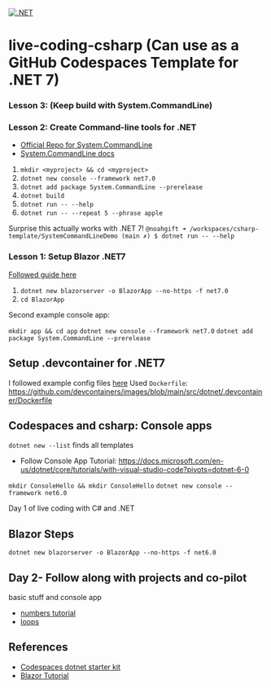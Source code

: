[![.NET](https://github.com/nogibjj/live-coding-csharp/actions/workflows/main.yml/badge.svg)](https://github.com/nogibjj/live-coding-csharp/actions/workflows/main.yml)

# live-coding-csharp (Can use as a GitHub Codespaces Template for .NET 7)

### Lesson 3: (Keep build with System.CommandLine)


### Lesson 2:  Create Command-line tools for .NET

* [Official Repo for System.CommandLine](https://github.com/dotnet/command-line-api)
* [System.CommandLine docs](https://learn.microsoft.com/en-us/dotnet/standard/commandline/get-started-tutorial)

1. `mkdir <myproject> && cd <myproject>`
2. `dotnet new console --framework net7.0`
3. `dotnet add package System.CommandLine --prerelease`
4. `dotnet build`
5. `dotnet run -- --help`
6. `dotnet run -- --repeat 5 --phrase apple`

Surprise this actually works with .NET 7!
`@noahgift ➜ /workspaces/csharp-template/SystemCommandLineDemo (main ✗) $ dotnet run -- --help`

### Lesson 1:  Setup Blazor .NET7

[Followed guide here](https://dotnet.microsoft.com/en-us/learn/aspnet/blazor-tutorial/install)
1. `dotnet new blazorserver -o BlazorApp --no-https -f net7.0`
2. `cd BlazorApp`

Second example console app:

`mkdir app && cd app`
`dotnet new console --framework net7.0`
`dotnet add package System.CommandLine --prerelease`


## Setup .devcontainer for .NET7

I followed example config files [here](https://github.com/devcontainers/images/tree/main/src/dotnet)
Used `Dockerfile`:  https://github.com/devcontainers/images/blob/main/src/dotnet/.devcontainer/Dockerfile

## Codespaces and csharp:  Console apps

`dotnet new --list` finds all templates
* Follow Console App Tutorial:  https://docs.microsoft.com/en-us/dotnet/core/tutorials/with-visual-studio-code?pivots=dotnet-6-0

`mkdir ConsoleHello && mkdir ConsoleHello`
`dotnet new console --framework net6.0`

Day 1 of live coding with C# and .NET

## Blazor Steps

`dotnet new blazorserver -o BlazorApp --no-https -f net6.0`

## Day 2- Follow along with projects and co-pilot

basic stuff and console app

* [numbers tutorial](https://docs.microsoft.com/en-us/dotnet/csharp/tour-of-csharp/tutorials/numbers-in-csharp-local)
* [loops](https://docs.microsoft.com/en-us/dotnet/csharp/tour-of-csharp/tutorials/branches-and-loops-local)


## References

* [Codespaces dotnet starter kit](https://github.com/codespaces-examples/dotnetcore)
* [Blazor Tutorial](https://dotnet.microsoft.com/en-us/learn/aspnet/blazor-tutorial/create)
